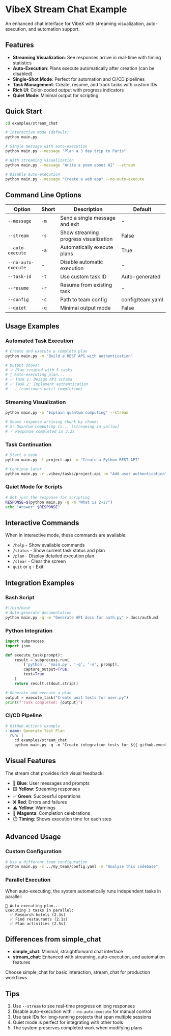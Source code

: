 # VibeX Stream Chat Example

An enhanced chat interface for VibeX with streaming visualization, auto-execution, and automation support.

## Features

- **Streaming Visualization**: See responses arrive in real-time with timing statistics
- **Auto-Execution**: Plans execute automatically after creation (can be disabled)
- **Single-Shot Mode**: Perfect for automation and CI/CD pipelines
- **Task Management**: Create, resume, and track tasks with custom IDs
- **Rich UI**: Color-coded output with progress indicators
- **Quiet Mode**: Minimal output for scripting

## Quick Start

```bash
cd examples/stream_chat

# Interactive mode (default)
python main.py

# Single message with auto-execution
python main.py --message "Plan a 3 day trip to Paris"

# With streaming visualization
python main.py --message "Write a poem about AI" --stream

# Disable auto-execution
python main.py --message "Create a web app" --no-auto-execute
```

## Command Line Options

| Option | Short | Description | Default |
|--------|-------|-------------|---------|
| `--message` | `-m` | Send a single message and exit | - |
| `--stream` | `-s` | Show streaming progress visualization | False |
| `--auto-execute` | `-a` | Automatically execute plans | True |
| `--no-auto-execute` | - | Disable automatic execution | - |
| `--task-id` | `-t` | Use custom task ID | Auto-generated |
| `--resume` | `-r` | Resume from existing task | - |
| `--config` | `-c` | Path to team config | config/team.yaml |
| `--quiet` | `-q` | Minimal output mode | False |

## Usage Examples

### Automated Task Execution

```bash
# Create and execute a complete plan
python main.py -m "Build a REST API with authentication"

# Output shows:
# ✓ Plan created with 5 tasks
# 🚀 Auto-executing plan...
# ✅ Task 1: Design API schema
# ✅ Task 2: Implement authentication
# ... (continues until completion)
```

### Streaming Visualization

```bash
python main.py -m "Explain quantum computing" --stream

# Shows response arriving chunk by chunk:
# X: Quantum computing is... [streaming in yellow]
# ✓ Response completed in 3.2s
```

### Task Continuation

```bash
# Start a task
python main.py -t project-api -m "Create a Python REST API"

# Continue later
python main.py -r .vibex/tasks/project-api -m "Add user authentication"
```

### Quiet Mode for Scripts

```bash
# Get just the response for scripting
RESPONSE=$(python main.py -q -m "What is 2+2?")
echo "Answer: $RESPONSE"
```

## Interactive Commands

When in interactive mode, these commands are available:

- `/help` - Show available commands
- `/status` - Show current task status and plan
- `/plan` - Display detailed execution plan
- `/clear` - Clear the screen
- `quit` or `q` - Exit

## Integration Examples

### Bash Script

```bash
#!/bin/bash
# Auto-generate documentation
python main.py -q -m "Generate API docs for auth.py" > docs/auth.md
```

### Python Integration

```python
import subprocess
import json

def execute_task(prompt):
    result = subprocess.run(
        ['python', 'main.py', '-q', '-m', prompt],
        capture_output=True,
        text=True
    )
    return result.stdout.strip()

# Generate and execute a plan
output = execute_task("Create unit tests for user.py")
print(f"Task completed: {output}")
```

### CI/CD Pipeline

```yaml
# GitHub Actions example
- name: Generate Test Plan
  run: |
    cd examples/stream_chat
    python main.py -q -m "Create integration tests for ${{ github.event.pull_request.title }}"
```

## Visual Features

The stream chat provides rich visual feedback:

- 🤖 **Blue**: User messages and prompts
- 🟨 **Yellow**: Streaming responses
- ✅ **Green**: Successful operations
- ❌ **Red**: Errors and failures
- ⚠️ **Yellow**: Warnings
- 🎉 **Magenta**: Completion celebrations
- ⏱️ **Timing**: Shows execution time for each step

## Advanced Usage

### Custom Configuration

```bash
# Use a different team configuration
python main.py -c ../my_team/config.yaml -m "Analyze this codebase"
```

### Parallel Execution

When auto-executing, the system automatically runs independent tasks in parallel:

```
🚀 Auto-executing plan...
Executing 3 tasks in parallel:
  ✅ Research hotels (2.3s)
  ✅ Find restaurants (2.1s)
  ✅ Plan activities (2.5s)
```

## Differences from simple_chat

- **simple_chat**: Minimal, straightforward chat interface
- **stream_chat**: Enhanced with streaming, auto-execution, and automation features

Choose simple_chat for basic interaction, stream_chat for production workflows.

## Tips

1. Use `--stream` to see real-time progress on long responses
2. Disable auto-execution with `--no-auto-execute` for manual control
3. Use task IDs for long-running projects that span multiple sessions
4. Quiet mode is perfect for integrating with other tools
5. The system preserves completed work when modifying plans